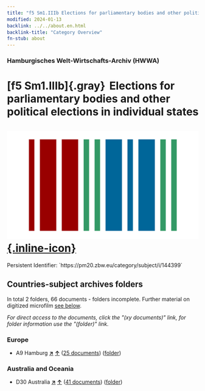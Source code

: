 ```yaml
---
title: "f5 Sm1.IIIb Elections for parliamentary bodies and other political elections in individual states"
modified: 2024-01-13
backlink: ../../about.en.html
backlink-title: "Category Overview"
fn-stub: about
---
```


### Hamburgisches Welt-Wirtschafts-Archiv (HWWA)

# [f5 Sm1.IIIb]{.gray}&#8201; Elections for parliamentary bodies and other political elections in individual states &#160; [![Wikidata](/images/Wikidata-logo.svg "Wikidata"){.inline-icon}](http://www.wikidata.org/entity/Q104699653)

<div class="hint">Persistent Identifier: `https://pm20.zbw.eu/category/subject/i/144399`</div>







## Countries-subject archives folders







In total 2 folders, 66 documents - folders incomplete. Further material on digitized microfilm [see below](#filmsections).

_For direct access to the documents, click the "(xy documents)" link, for folder information use the "(folder)" link._



### Europe

- A9 Hamburg [**&nearr;**](../../../geo/i/140905/about.en.html "Hamburg (all folders)") [**&uarr;**](../../../geo/about.en.html#A9 "Country category system") (<a href="https://pm20.zbw.eu/iiifview/folder/sh/140905,144399" title="about: Hamburg : Elections for parliamentary bodies and other political elections in individual states" target="_blank">25 documents</a>) ([folder](../../../../folder/sh/1409xx/140905/1443xx/144399/about.en.html))

### Australia and Oceania

- D30 Australia [**&nearr;**](../../../geo/i/141621/about.en.html "Australia (all folders)") [**&uarr;**](../../../geo/about.en.html#D30 "Country category system") (<a href="https://pm20.zbw.eu/iiifview/folder/sh/141621,144399" title="about: Australia : Elections for parliamentary bodies and other political elections in individual states" target="_blank">41 documents</a>) ([folder](../../../../folder/sh/1416xx/141621/1443xx/144399/about.en.html))



<a id="filmsections" />













